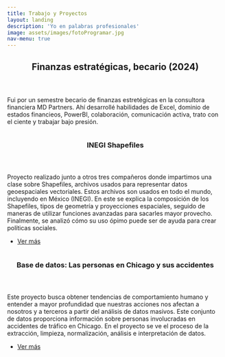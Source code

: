 ```yaml
---
title: Trabajo y Proyectos
layout: landing
description: 'Yo en palabras profesionales'
image: assets/images/fotoProgramar.jpg
nav-menu: true
---
```


<!-- Main -->
<div id="main">

<!-- One -->
<section id="one">
	<div class="inner">
		<header class="major">
			<h2>Finanzas estratégicas, becario (2024)</h2>
		</header>
		<p>Fui por un semestre becario de finanzas estretégicas en la consultora financiera MD Partners. Ahí desarrollé habilidades de Excel, dominio de estados financieos, PowerBI, colaboración, comunicación activa, trato con el ciente y trabajar bajo presión. </p>
	</div>
</section>

<!-- Two -->
<section id="two" class="spotlights">
    <!-- INEGI Shapefiles -->
	<section>
		<a href="https://github.com/barbaperezf/INEGI-Shp" class="image">
			<img src="{% link assets/images/fotoShapefile.jpg %}" alt="" data-position="center center" />
		</a>
		<div class="content">
			<div class="inner">
				<header class="major">
					<h3>INEGI Shapefiles</h3>
				</header>
				<p>Proyecto realizado junto a otros tres compañeros donde impartimos una clase sobre Shapefiles, archivos usados para representar datos geoespaciales vectoriales. Estos archivos son usados en todo el mundo, incluyendo en México (INEGI). En este se explica la composición de los Shapefiles, tipos de geometría y proyecciones espaciales, seguido de maneras de utilizar funciones avanzadas para sacarles mayor provecho. Finalmente, se analizó cómo su uso ópimo puede ser de ayuda para crear políticas sociales.</p>
				<ul class="actions">
					<li><a href="https://github.com/barbaperezf/INEGI-Shp" class="button">Ver más</a></li>
				</ul>
			</div>
		</div>
	</section>
    <!-- Chicago Chrashes_People Database -->
	<section>
		<a href="https://github.com/barbaperezf/db-project-Crashes_People" class="image">
			<img src="{% link assets/images/fotoChicago2.jpg %}" alt="" data-position="top center" />
		</a>
		<div class="content">
			<div class="inner">
				<header class="major">
					<h3>Base de datos: Las personas en Chicago y sus accidentes</h3>
				</header>
				<p>Este proyecto busca obtener tendencias de comportamiento humano y entender a mayor profundidad que nuestras acciones nos afectan a nosotros y a terceros a partir del análisis de datos masivos. Este conjunto de datos proporciona información sobre personas involucradas en accidentes de tráfico en Chicago. En el proyecto se ve el proceso de la extracción, limpieza, normalización, análisis e interpretación de datos.
</p>
				<ul class="actions">
					<li><a href="https://github.com/barbaperezf/db-project-Crashes_People" class="button">Ver más</a></li>
				</ul>
			</div>
		</div>
	</section>
</section>
</div>
